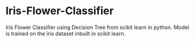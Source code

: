 # Iris-Flower-Classifier
Iris Flower Classifier using Decision Tree from scikit learn in python.
Model is trained on the iris dataset inbuilt in scikit learn.
